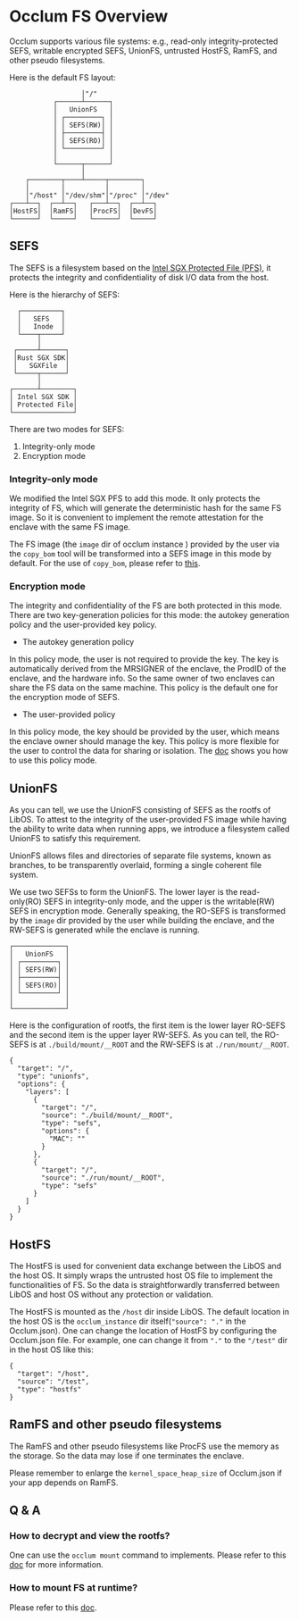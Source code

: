 # Occlum FS Overview

Occlum supports various file systems: e.g., read-only integrity-protected SEFS, writable encrypted SEFS, UnionFS, untrusted HostFS, RamFS, and other pseudo filesystems.

Here is the default FS layout:

```
                  │"/"
           ┌──────┴──────┐
           │   UnionFS   │
           │ ┌─────────┐ │
           │ │ SEFS(RW)│ │
           │ ├─────────┤ │
           │ │ SEFS(RO)│ │
           │ └─────────┘ │
           │             │
           └──────┬──────┘
                  │
    ┌────────┬────┴─────┬────────┐
    │        │          │        │
    │"/host" │"/dev/shm"│"/proc" │"/dev"
┌───┴──┐  ┌──┴──┐   ┌───┴──┐  ┌──┴──┐
│HostFS│  │RamFS│   │ProcFS│  │DevFS│
└──────┘  └─────┘   └──────┘  └─────┘
```

## SEFS
The SEFS is a filesystem based on the [Intel SGX Protected File (PFS)](https://www.intel.com/content/www/us/en/developer/articles/technical/overview-of-intel-protected-file-system-library-using-software-guard-extensions.html), it protects the integrity and confidentiality of disk I/O data from the host.

Here is the hierarchy of SEFS:
```
  ┌──────────┐
  │   SEFS   │
  │   Inode  │
  └────┬─────┘
       │
 ┌─────┴──────┐
 │Rust SGX SDK│
 │   SGXFile  │
 └─────┬──────┘
       │
┌──────┴────────┐
│ Intel SGX SDK │
│ Protected File│
└───────────────┘
```

There are two modes for SEFS:
1. Integrity-only mode
2. Encryption mode

### Integrity-only mode
We modified the Intel SGX PFS to add this mode. It only protects the integrity of FS, which will generate the deterministic hash for the same FS image. So it is convenient to implement the remote attestation for the enclave with the same FS image.

The FS image (the `image` dir of occlum instance ) provided by the user via the `copy_bom` tool will be transformed into a SEFS image in this mode by default. For the use of `copy_bom`, please refer to [this](../tools/copy_bom/README.md).

### Encryption mode
The integrity and confidentiality of the FS are both protected in this mode. There are two key-generation policies for this mode: the autokey generation policy and the user-provided key policy.

* The autokey generation policy

In this policy mode, the user is not required to provide the key. The key is automatically derived from the MRSIGNER of the enclave, the ProdID of the enclave, and the hardware info. So the same owner of two enclaves can share the FS data on the same machine.
This policy is the default one for the encryption mode of SEFS.

* The user-provided policy

In this policy mode, the key should be provided by the user, which means the enclave owner should manage the key. This policy is more flexible for the user to control the data for sharing or isolation. The [doc](encrypted_image.md) shows you how to use this policy mode.

## UnionFS
As you can tell, we use the UnionFS consisting of SEFS as the rootfs of LibOS. To attest to the integrity of the user-provided FS image while having the ability to write data when running apps, we introduce a filesystem called UnionFS to satisfy this requirement.

UnionFS allows files and directories of separate file systems, known as branches,  to be transparently overlaid, forming a single coherent file system.

We use two SEFSs to form the UnionFS. The lower layer is the read-only(RO) SEFS in integrity-only mode, and the upper is the writable(RW) SEFS in encryption mode. Generally speaking, the RO-SEFS is transformed by the `image` dir provided by the user while building the enclave, and the RW-SEFS is generated while the enclave is running.

```
┌─────────────┐
│   UnionFS   │
│ ┌─────────┐ │
│ │ SEFS(RW)│ │
│ ├─────────┤ │
│ │ SEFS(RO)│ │
│ └─────────┘ │
│             │
└─────────────┘
```

Here is the configuration of rootfs, the first item is the lower layer RO-SEFS and the second item is the upper layer RW-SEFS. As you can tell, the RO-SEFS is at `./build/mount/__ROOT` and the RW-SEFS is at `./run/mount/__ROOT`.
```
{
  "target": "/",
  "type": "unionfs",
  "options": {
    "layers": [
      {
        "target": "/",
        "source": "./build/mount/__ROOT",
        "type": "sefs",
        "options": {
          "MAC": ""
        }
      },
      {
        "target": "/",
        "source": "./run/mount/__ROOT",
        "type": "sefs"
      }
    ]
  }
}
```

## HostFS
The HostFS is used for convenient data exchange between the LibOS and the host OS. It simply wraps the untrusted host OS file to implement the functionalities of FS. So the data is straightforwardly transferred between LibOS and host OS without any protection or validation.

The HostFS is mounted as the `/host` dir inside LibOS. The default location in the host OS is the `occlum_instance` dir itself(`"source": "."` in the Occlum.json). One can change the location of HostFS by configuring the Occlum.json file. For example, one can change it from `"."` to the `"/test"` dir in the host OS like this:
```
{
  "target": "/host",
  "source": "/test",
  "type": "hostfs"
}
```

## RamFS and other pseudo filesystems
The RamFS and other pseudo filesystems like ProcFS use the memory as the storage. So the data may lose if one terminates the enclave.

Please remember to enlarge the `kernel_space_heap_size` of Occlum.json if your app depends on RamFS.

## Q & A

### How to decrypt and view the rootfs?
One can use the `occlum mount` command to implements. Please refer to this [doc](mount_cmd.md) for more information.

### How to mount FS at runtime?
Please refer to this [doc](runtime_mount.md).
